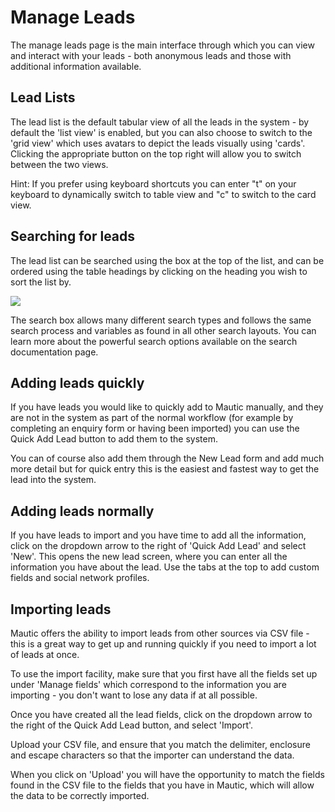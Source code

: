 # Manage Leads

The manage leads page is the main interface through which you can view and interact with your leads - both anonymous leads and those with additional information available.

## Lead Lists

The lead list is the default tabular view of all the leads in the system - by default the 'list view' is enabled, but you can also choose to switch to the 'grid view' which uses avatars to depict the leads visually using 'cards'. Clicking the appropriate button on the top right will allow you to switch between the two views.

Hint: If you prefer using keyboard shortcuts you can enter "t" on your keyboard to dynamically switch to table view and "c" to switch to the card view.

## Searching for leads

The lead list can be searched using the box at the top of the list, and can be ordered using the table headings by clicking on the heading you wish to sort the list by.

![](http://drop.dbh.li/image/1m2J3u1d3z1T/Image%202014-11-17%20at%2010.29.08%20AM.png)

The search box allows many different search types and follows the same search process and variables as found in all other search layouts. You can learn more about the powerful search options available on the search documentation page.

## Adding leads quickly

If you have leads you would like to quickly add to Mautic manually, and they are not in the system as part of the normal workflow (for example by completing an enquiry form or having been imported) you can use the Quick Add Lead button to add them to the system.

You can of course also add them through the New Lead form and add much more detail but for quick entry this is the easiest and fastest way to get the lead into the system.

## Adding leads normally

If you have leads to import and you have time to add all the information, click on the dropdown arrow to the right of 'Quick Add Lead' and select 'New'.  This opens the new lead screen, where you can enter all the information you have about the lead.  Use the tabs at the top to add custom fields and social network profiles.

## Importing leads

Mautic offers the ability to import leads from other sources via CSV file - this is a great way to get up and running quickly if you need to import a lot of leads at once.

To use the import facility, make sure that you first have all the fields set up under 'Manage fields' which correspond to the information you are importing - you don't want to lose any data if at all possible.

Once you have created all the lead fields, click on the dropdown arrow to the right of the Quick Add Lead button, and select 'Import'.

Upload your CSV file, and ensure that you match the delimiter, enclosure and escape characters so that the importer can understand the data.

When you click on 'Upload' you will have the opportunity to match the fields found in the CSV file to the fields that you have in Mautic, which will allow the data to be correctly imported.

